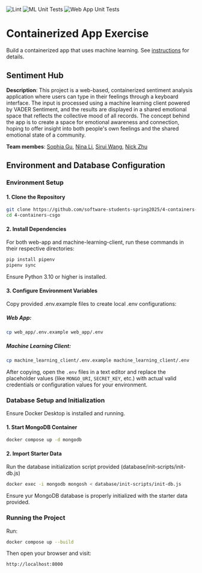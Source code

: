 ![Lint](https://github.com/software-students-spring2025/4-containers-csgo/actions/workflows/lint.yml/badge.svg)
![ML Unit Tests](https://github.com/software-students-spring2025/4-containers-csgo/actions/workflows/ml_pytest.yml/badge.svg)
![Web App Unit Tests](https://github.com/software-students-spring2025/4-containers-csgo/actions/workflows/web_app_pytest.yml/badge.svg)

# Containerized App Exercise

Build a containerized app that uses machine learning. See [instructions](./instructions.md) for details.

## Sentiment Hub
**Description**: This project is a web-based, containerized sentiment analysis application where users can type in their feelings through a keyboard interface. The input is processed using a machine learning client powered by VADER Sentiment, and the results are displayed in a shared emotional space that reflects the collective mood of all records. The concept behind the app is to create a space for emotional awareness and connection, hoping to offer insight into both people's own feelings and the shared emotional state of a community.

**Team membes**: [Sophia Gu](https://github.com/Sophbx), [Nina Li](https://github.com/nina-jsl), [Sirui Wang](https://github.com/siruiii), [Nick Zhu](https://github.com/NickZhuxy)

## Environment and Database Configuration

### Environment Setup

#### **1. Clone the Repository**
```sh
git clone https://github.com/software-students-spring2025/4-containers-csgo.git
cd 4-containers-csgo
```

#### **2. Install Dependencies**
For both web-app and machine-learning-client, run these commands in their respective directories:
```sh
pip install pipenv
pipenv sync 
```
Ensure Python 3.10 or higher is installed.

#### **3. Configure Environment Variables**
Copy provided .env.example files to create local .env configurations:
##### **Web App:**
```sh
cp web_app/.env.example web_app/.env
```
##### **Machine Learning Client:**
```sh
cp machine_learning_client/.env.example machine_learning_client/.env
```
After copying, open the `.env` files in a text editor and replace the placeholder values (like `MONGO_URI`, `SECRET_KEY`, etc.) with actual valid credentials or configuration values for your environment.


### **Database Setup and Initialization**
Ensure Docker Desktop is installed and running.

#### **1. Start MongoDB Container**
```sh
docker compose up -d mongodb
```

#### **2. Import Starter Data**
Run the database initialization script provided (database/init-scripts/init-db.js)
```sh
docker exec -i mongodb mongosh < database/init-scripts/init-db.js
```
Ensure yur MongoDB database is properly initialized with the starter data provided.

### **Running the Project**
Run:
```sh
docker compose up --build
```
Then open your browser and visit:
```sh
http://localhost:8000
```



